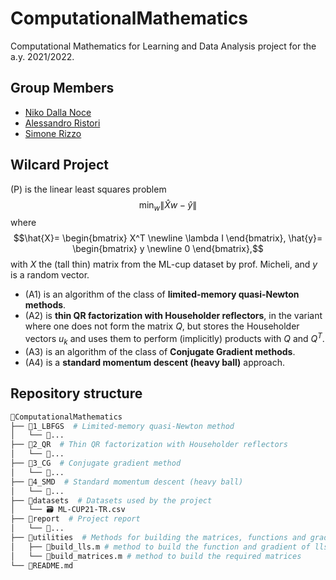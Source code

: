 # ComputationalMathematics
Computational Mathematics for Learning and Data Analysis project for the a.y. 2021/2022.
## Group Members
- [Niko Dalla Noce](https://github.com/nikodallanoce)
- [Alessandro Ristori](https://github.com/RistoAle97)
- [Simone Rizzo](https://github.com/simone-rizzo)
## Wilcard Project
(P) is the linear least squares problem
$$\displaystyle \min_{w} \lVert \hat{X}w-\hat{y} \rVert$$
where
$$\hat{X}= \begin{bmatrix} X^T \newline \lambda I \end{bmatrix}, \hat{y}= \begin{bmatrix} y \newline 0 \end{bmatrix},$$
with $X$ the (tall thin) matrix from the ML-cup dataset by prof. Micheli, and $y$ is a random vector.
- (A1) is an algorithm of the class of **limited-memory quasi-Newton methods**.
- (A2) is **thin QR factorization with Householder reflectors**, in the variant where one does not form the matrix $Q$, but stores the Householder vectors $u_k$ and uses them to perform (implicitly) products with $Q$ and $Q^T$.
- (A3) is an algorithm of the class of **Conjugate Gradient methods**.
- (A4) is a **standard momentum descent (heavy ball)** approach.
## Repository structure
```bash
📂ComputationalMathematics
├── 📂1_LBFGS  # Limited-memory quasi-Newton method
│   └── 📄...
├── 📂2_QR  # Thin QR factorization with Householder reflectors
│   └── 📄...
├── 📂3_CG  # Conjugate gradient method
│   └── 📄...
├── 📂4_SMD  # Standard momentum descent (heavy ball)
│   └── 📄...
├── 📂datasets  # Datasets used by the project
│   └── 🗃️ ML-CUP21-TR.csv
├── 📂report  # Project report
│   └── 📄...
├── 📂utilities  # Methods for building the matrices, functions and gradients
│   ├── 📄build_lls.m # method to build the function and gradient of lls
│   └── 📄build_matrices.m # method to build the required matrices
└── 📄README.md
```
